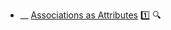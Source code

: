 * __ [Associations as Attributes]({{baseUrl}}/uml/classDiagrams/associationsAsAttributes) :one: <trigger for="pop:classDiagrams-associationsAsAttributes-preview">:mag:</trigger>

<popover id="pop:classDiagrams-associationsAsAttributes-preview" title=":mag: Associations as Attributes" placement="right">
  <div slot="content">
    <include src=".\preview.md" />
  </div>
</popover>
